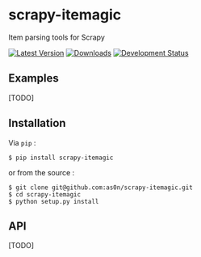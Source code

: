 # scrapy-itemagic
Item parsing tools for Scrapy

[![Latest Version](https://img.shields.io/pypi/v/scrapy-itemagic.svg)](https://pypi.python.org/pypi/scrapy-itemagic/)
[![Downloads](https://img.shields.io/pypi/dm/scrapy-itemagic.svg)](https://pypi.python.org/pypi/scrapy-itemagic/)
[![Development Status](https://img.shields.io/pypi/status/scrapy-itemagic.svg)](https://pypi.python.org/pypi/scrapy-itemagic/)

## Examples
[TODO]

## Installation
Via `pip` :

```shell
$ pip install scrapy-itemagic
```

or from the source :

```shell
$ git clone git@github.com:as0n/scrapy-itemagic.git
$ cd scrapy-itemagic
$ python setup.py install
```

## API
[TODO]
